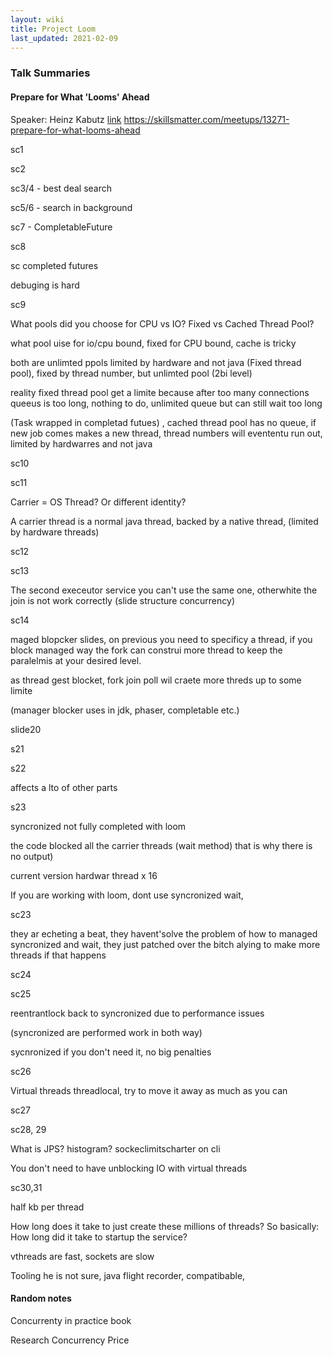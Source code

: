 ```yaml
---
layout: wiki
title: Project Loom
last_updated: 2021-02-09
---
```


### Talk Summaries

#### Prepare for What 'Looms' Ahead

Speaker: Heinz Kabutz [link](https://skillsmatter.com/meetups/13271-prepare-for-what-looms-ahead) https://skillsmatter.com/meetups/13271-prepare-for-what-looms-ahead

sc1

sc2

sc3/4 - best deal search

sc5/6 - search in background

sc7 - CompletableFuture

sc8

sc completed futures

debuging is hard

sc9

What pools did you choose for CPU vs IO? Fixed vs Cached Thread Pool? 

what pool uise for io/cpu bound, fixed for CPU bound, cache is tricky

both are unlimted ppols limited by hardware and not java (Fixed thread pool), fixed by thread number, but unlimted pool (2bi level)

reality fixed thread pool get a limite because after too many connections queeus is too long, nothing to do, unlimited queue but can still wait too long

(Task wrapped in completad futues) , cached thread pool has no queue, if new job comes makes a new thread, thread numbers will evententu run out, limited by hardwarres and not java

sc10

sc11

Carrier = OS Thread? Or different identity?

A carrier thread is a normal java thread, backed by a native thread, (limited by hardware threads)

sc12

sc13

The second execeutor service you can't use the same one, otherwhite the join is not work correctly (slide structure concurrency)

sc14

maged blopcker slides, on previous you need to specificy a thread, if you block managed way the fork can construi more thread to keep the paralelmis at your desired level.

as thread gest blocket, fork join poll wil craete more threds up to some limite

(manager blocker uses in jdk, phaser, completable etc.)

slide20

s21

s22

affects  a lto of other parts

s23

syncronized not fully completed with loom

the code blocked all the carrier threads (wait method) that is why there is no output)

current version hardwar thread x 16

If you are working with loom, dont use syncronized wait, 


sc23

they ar echeting a beat, they havent'solve the problem of how to managed syncronized and wait, they just patched over the bitch alying to make more threads if that happens


sc24

sc25

reentrantlock back to syncronized due to performance issues

(syncronized are performed work in both way)

sycnronized if you don't need it, no big penalties

sc26

Virtual threads threadlocal, try to move it away as much as you can

sc27

sc28, 29

What is JPS? histogram? sockeclimitscharter on cli

You don't need to have unblocking IO with virtual threads

sc30,31

half kb per thread

How long does it take to just create these millions of threads? So basically: How long did it take to startup the service?

vthreads are fast, sockets are slow


Tooling he is not sure, java flight recorder, compatibable, 



#### Random notes

Concurrenty in practice book

Research Concurrency Price
